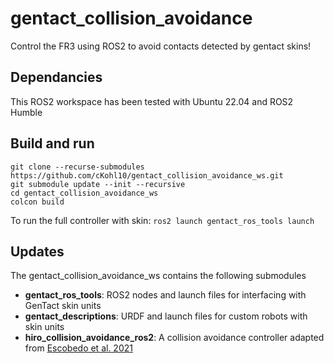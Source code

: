 # gentact_collision_avoidance
Control the FR3 using ROS2 to avoid contacts detected by gentact skins!


## Dependancies
This ROS2 workspace has been tested with Ubuntu 22.04 and ROS2 Humble

## Build and run
```
git clone --recurse-submodules https://github.com/cKohl10/gentact_collision_avoidance_ws.git
git submodule update --init --recursive
cd gentact_collision_avoidance_ws
colcon build
```

To run the full controller with skin:
`ros2 launch gentact_ros_tools launch`

## Updates
The gentact_collision_avoidance_ws contains the following submodules
- **gentact_ros_tools**: ROS2 nodes and launch files for interfacing with GenTact skin units
- **gentact_descriptions**: URDF and launch files for custom robots with skin units
- **hiro_collision_avoidance_ros2**: A collision avoidance controller adapted from [Escobedo et al. 2021](https://ieeexplore.ieee.org/abstract/document/9636130)